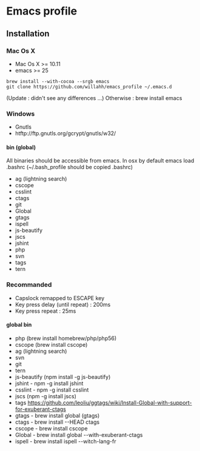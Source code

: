# Emacs profile

## Installation

### Mac Os X
- Mac Os X >= 10.11
- emacs >= 25


```{r, engine='bash', count_lines}
brew install --with-cocoa --srgb emacs
git clone https://github.com/willahh/emacs_profile ~/.emacs.d
```
(Update : didn't see any differences ...)
Otherwise : brew install emacs

### Windows
  - Gnutls
  - htftp://ftp.gnutls.org/gcrypt/gnutls/w32/

#### bin (global)
All binaries should be accessible from emacs.
In osx by default emacs load .bashrc (~/.bash_profile should be copied .bashrc)

- ag (lightning search)
- cscope
- csslint
- ctags
- git
- Global
- gtags
- ispell
- js-beautify
- jscs
- jshint
- php
- svn
- tags
- tern

### Recommanded
- Capslock remapped to ESCAPE key
- Key press delay (until repeat) : 200ms
- Key press repeat : 25ms

#### global bin 
- php (brew install homebrew/php/php56)
- cscope (brew install cscope)
- ag (lightning search)
- svn
- git
- tern
- js-beautify (npm install -g js-beautify)
- jshint - npm -g install jshint
- csslint - npm -g install csslint
- jscs (npm -g install jscs)
- tags https://github.com/leoliu/ggtags/wiki/Install-Global-with-support-for-exuberant-ctags
- gtags - brew install global (gtags)
- ctags - brew install --HEAD ctags
- cscope - brew install cscope
- Global - brew install global --with-exuberant-ctags
- ispell - brew install ispell --witch-lang-fr
